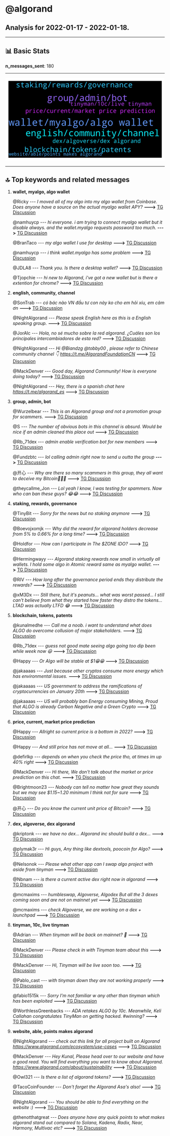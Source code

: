 # **@algorand**
 ## Analysis for **2022-01-17** - **2022-01-18**.

---

## 📊 **Basic Stats**

**n_messages_sent**: 180

---
![wordcloud](algorand_1Days_wordcloud.png)

---


## 🔝 **Top keywords and related messages**

1. **wallet, myalgo, algo wallet**

    @Ricky --- *I moved all of my algo into my algo wallet from Coinbase. Does anyone have a source on the actual myalgo wallet APY?* **--->** [TG Discussion](https://t.me/algorand/333366)

    @namhuycp --- *hi everyone. i am trying to connect myalgo wallet but it disable always. and the wallet.myalgo requests password too much.* **--->** [TG Discussion](https://t.me/algorand/333516)

    @BranTaco --- *my algo wallet I use for desktop* **--->** [TG Discussion](https://t.me/algorand/333384)

    @namhuycp --- *i think wallet.myalgo has some problem* **--->** [TG Discussion](https://t.me/algorand/333526)

    @JDLA8 --- *Thank you. Is there a desktop wallet?* **--->** [TG Discussion](https://t.me/algorand/333383)

    @Tjopchie --- *hi new to Algorand, i've got a new wallet but is there a extention for chrome?* **--->** [TG Discussion](https://t.me/algorand/333309)

2. **english, community, channel**

    @SonTrab --- *có bác nào VN đầu tư con này ko cho em hỏi xíu, em cảm ơn* **--->** [TG Discussion](https://t.me/algorand/333302)

    @NightAlgorand --- *Please speak English here as this is a English speaking group.* **--->** [TG Discussion](https://t.me/algorand/333304)

    @JorAlc --- *Hola, no sé mucho sobre la red algorand. ¿Cuáles son los principales intercambiadores de esta red?* **--->** [TG Discussion](https://t.me/algorand/333015)

    @NightAlgorand --- *Hi @Biandzg @tobby00 , please refer to Chinese community channel 👇  https://t.me/AlgorandFoundationCN* **--->** [TG Discussion](https://t.me/algorand/333427)

    @MackDenver --- *Good day, Algorand Community! How is everyone doing today?* **--->** [TG Discussion](https://t.me/algorand/333445)

    @NightAlgorand --- *Hey, there is a spanish chat here https://t.me/algorand_es* **--->** [TG Discussion](https://t.me/algorand/333017)

3. **group, admin, bot**

    @Wurzelbear --- *This is an Algorand group and not a promotion group for scammers.* **--->** [TG Discussion](https://t.me/algorand/333142)

    @S --- *The number of obvious bots in this channel is absurd. Would be nice if an admin cleaned this place out* **--->** [TG Discussion](https://t.me/algorand/333276)

    @Rb_71dex --- *admin enable verification bot for new members* **--->** [TG Discussion](https://t.me/algorand/333292)

    @Fundzbtc --- *lol calling admin right now to send u outta the group* **--->** [TG Discussion](https://t.me/algorand/333251)

    @开心 --- *Why are there so many scammers in this group, they all want to deceive my Bitcoin🤔🤔🤔* **--->** [TG Discussion](https://t.me/algorand/333155)

    @theycallme_Jon --- *Lol yeah I know, I was testing for spammers. Now who can ban these guys? 😂😂* **--->** [TG Discussion](https://t.me/algorand/333394)

4. **staking, rewards, governance**

    @TinyBit --- *Sorry for the news but no staking anymore* **--->** [TG Discussion](https://t.me/algorand/333064)

    @Boevojxomjk --- *Why did the reward for algorand holders decrease from 5% to 0.66% for a long time?* **--->** [TG Discussion](https://t.me/algorand/333285)

    @Holdfor --- *How can I participate in The $ZONE IDO?* **--->** [TG Discussion](https://t.me/algorand/333032)

    @Hermingwayy --- *Algorand staking rewards now small in virtually all wallets. I hold some algo in Atomic reward same as myalgo wallet.* **--->** [TG Discussion](https://t.me/algorand/333307)

    @RIV --- *How long after the governance period ends they distribute the rewards?* **--->** [TG Discussion](https://t.me/algorand/333031)

    @xM3Dx --- *Still there, but it's peanuts... what was worst passed... I still can't believe from what they started how faster they distro the tokens... LTAD was actually LTFD 😂* **--->** [TG Discussion](https://t.me/algorand/333068)

5. **blockchain, tokens, patents**

    @kunalmedhe --- *Call me a noob.  i want to understand what does ALGO do overcome collusion of major stakeholders.* **--->** [TG Discussion](https://t.me/algorand/333453)

    @Rb_71dex --- *guess not good mate seeing algo going too dip been while week now 😃* **--->** [TG Discussion](https://t.me/algorand/333446)

    @Happy --- *Or Algo will be stable at $1😁😁* **--->** [TG Discussion](https://t.me/algorand/333073)

    @jakaaaas --- *Just because other cryptos consume more energy which has environmental issues.* **--->** [TG Discussion](https://t.me/algorand/333009)

    @jakaaaas --- *US government to address the ramifications of cryptocurrencies on January 20th* **--->** [TG Discussion](https://t.me/algorand/333008)

    @jakaaaas --- *US will probably ban Energy consuming Mining, Proud that ALGO is already Carbon Negative and a Green Crypto* **--->** [TG Discussion](https://t.me/algorand/333005)

6. **price, current, market price prediction**

    @Happy --- *Allright so current price is a bottom in 2022?* **--->** [TG Discussion](https://t.me/algorand/333056)

    @Happy --- *And still price has not move at all...* **--->** [TG Discussion](https://t.me/algorand/333400)

    @defirlkp --- *depends on when you check the price tho, at times im up 40% right* **--->** [TG Discussion](https://t.me/algorand/333406)

    @MackDenver --- *Hi there, We don't talk about the market or price prediction on this chat.* **--->** [TG Discussion](https://t.me/algorand/333147)

    @Brightmoon23 --- *Nobody can tell no matter how great they sounds but we may see $1.15~1.20 minimum I think not for sure* **--->** [TG Discussion](https://t.me/algorand/333091)

    @开心 --- *Do you know the current unit price of Bitcoin?* **--->** [TG Discussion](https://t.me/algorand/333135)

7. **dex, algoverse, dex algorand**

    @kriptonk --- *we have no dex... Algorand inc should build a dex...* **--->** [TG Discussion](https://t.me/algorand/333463)

    @plymak3r --- *Hi guys,   Any thing like dextools, poocoin for Algo?* **--->** [TG Discussion](https://t.me/algorand/333204)

    @Nelsonok --- *Please what other app can I swap algo project with aside from tinyman* **--->** [TG Discussion](https://t.me/algorand/333188)

    @Nbnam --- *is there a current active dex right now in algorand* **--->** [TG Discussion](https://t.me/algorand/333390)

    @mcmaxims --- *humbleswap, Algoverse, Algodex But all the 3 dexes coming soon and are not on mainnet yet* **--->** [TG Discussion](https://t.me/algorand/333190)

    @mcmaxims --- *check Algoverse, we are working on a dex + launchpad* **--->** [TG Discussion](https://t.me/algorand/333039)

8. **tinyman, 10c, live tinyman**

    @Adrian --- *When tinyman will be back on mainnet? 🧐* **--->** [TG Discussion](https://t.me/algorand/333505)

    @MackDenver --- *Please check in with Tinyman team about this* **--->** [TG Discussion](https://t.me/algorand/333507)

    @MackDenver --- *Hi, Tinyman will be live soon too.* **--->** [TG Discussion](https://t.me/algorand/333470)

    @Pablo_cast --- *with tinyman down they are not working properly* **--->** [TG Discussion](https://t.me/algorand/333206)

    @fabio1515k --- *Sorry I’m not familiar w any other than tinyman which has been exploited* **--->** [TG Discussion](https://t.me/algorand/333098)

    @WorthlessGreenbacks --- *ADA retakes ALGO by 10c. Meanwhile, Keli Callahan congratulates TinyMan on getting hacked.  #winning?* **--->** [TG Discussion](https://t.me/algorand/333043)

9. **website, able, points makes algorand**

    @NightAlgorand --- *check out this link for all project built on Algorand https://www.algorand.com/ecosystem/use-cases* **--->** [TG Discussion](https://t.me/algorand/333326)

    @MackDenver --- *Hey Kunal, Please head over to our website and have a good read. You will find everything you want to know about Algorand.  https://www.algorand.com/about/sustainability* **--->** [TG Discussion](https://t.me/algorand/333454)

    @Owl321 --- *Is there a list of algorand tokens?* **--->** [TG Discussion](https://t.me/algorand/333320)

    @TacoCoinFounder --- *Don't forget the Algorand Asa's also!* **--->** [TG Discussion](https://t.me/algorand/333012)

    @NightAlgorand --- *You should be able to find everything on the website :)* **--->** [TG Discussion](https://t.me/algorand/333359)

    @thenotthatgreat --- *Does anyone have any quick points to what makes algorand stand out compared to Solana, Kadena, Radix, Near, Harmony, Multivac etc?* **--->** [TG Discussion](https://t.me/algorand/333178)

